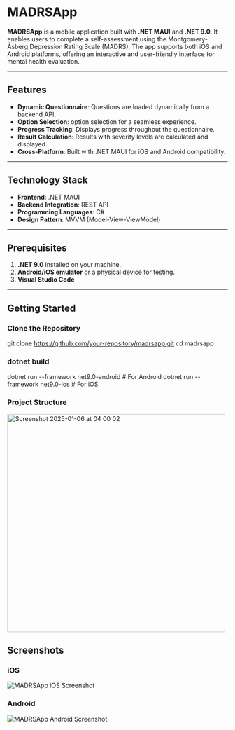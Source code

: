 # MADRSApp

**MADRSApp** is a mobile application built with **.NET MAUI** and **.NET 9.0**. It enables users to complete a self-assessment using the Montgomery-Åsberg Depression Rating Scale (MADRS). The app supports both iOS and Android platforms, offering an interactive and user-friendly interface for mental health evaluation.

---

## Features

- **Dynamic Questionnaire**: Questions are loaded dynamically from a backend API.
- **Option Selection**: option selection for a seamless experience.
- **Progress Tracking**: Displays progress throughout the questionnaire.
- **Result Calculation**: Results with severity levels are calculated and displayed.
- **Cross-Platform**: Built with .NET MAUI for iOS and Android compatibility.

---

## Technology Stack

- **Frontend**: .NET MAUI
- **Backend Integration**: REST API
- **Programming Languages**: C#
- **Design Pattern**: MVVM (Model-View-ViewModel)

---

## Prerequisites

1. **.NET 9.0** installed on your machine.
2. **Android/iOS emulator** or a physical device for testing.
3. **Visual Studio Code**

---

## Getting Started

### Clone the Repository

git clone https://github.com/your-repository/madrsapp.git
cd madrsapp


### dotnet build
dotnet run --framework net9.0-android  # For Android
dotnet run --framework net9.0-ios     # For iOS


### Project Structure
<img width="498" alt="Screenshot 2025-01-06 at 04 00 02" src="https://github.com/user-attachments/assets/ef1b7088-3556-4c7a-8250-8dd9817dce6d" />



## Screenshots

### iOS
![MADRSApp iOS Screenshot](https://github.com/user-attachments/assets/6411d88a-420c-4d07-86a8-5825ed9a8951)

### Android
![MADRSApp Android Screenshot](https://github.com/user-attachments/assets/ac587a26-d5ad-406b-bc31-50fff2cf3736)

